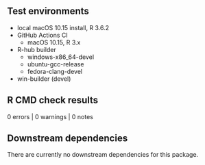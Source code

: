 ## Test environments

* local macOS 10.15 install, R 3.6.2
* GitHub Actions CI
    * macOS 10.15, R 3.x
* R-hub builder
    * windows-x86_64-devel
    * ubuntu-gcc-release
    * fedora-clang-devel
* win-builder (devel)

## R CMD check results

0 errors | 0 warnings | 0 notes

## Downstream dependencies

There are currently no downstream dependencies for this package.

